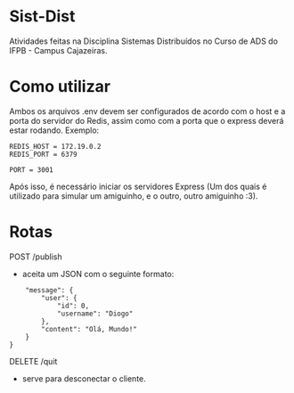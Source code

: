 # Sist-Dist
Atividades feitas na Disciplina Sistemas Distribuídos no Curso de ADS do IFPB - Campus Cajazeiras.

# Como utilizar
Ambos os arquivos .env devem ser configurados de acordo com o host e a porta do servidor do Redis, assim como com a porta que o express deverá estar rodando.
Exemplo:

```
REDIS_HOST = 172.19.0.2
REDIS_PORT = 6379

PORT = 3001
```

Após isso, é necessário iniciar os servidores Express (Um dos quais é utilizado para simular um amiguinho, e o outro, outro amiguinho :3).

# Rotas

POST /publish
* aceita um JSON com o seguinte formato:
```{
	"message": {
		"user": {
			"id": 0,
			"username": "Diogo"
		},
		"content": "Olá, Mundo!"
	}
}
```

DELETE /quit
* serve para desconectar o cliente.
